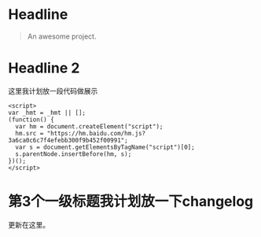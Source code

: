 # Headline

> An awesome project.

# Headline 2

这里我计划放一段代码做展示

```
<script>
var _hmt = _hmt || [];
(function() {
  var hm = document.createElement("script");
  hm.src = "https://hm.baidu.com/hm.js?3a6ca0c6c7f4efebb300f9b452f00991";
  var s = document.getElementsByTagName("script")[0]; 
  s.parentNode.insertBefore(hm, s);
})();
</script>

```

# 第3个一级标题我计划放一下changelog

更新在这里。
